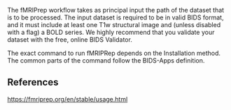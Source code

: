 The fMRIPrep workflow takes as principal input the path of the dataset that is to be processed. The input dataset is required to be in valid BIDS format, and it must include at least one T1w structural image and (unless disabled with a flag) a BOLD series. We highly recommend that you validate your dataset with the free, online BIDS Validator.

The exact command to run fMRIPRep depends on the Installation method. The common parts of the command follow the BIDS-Apps definition. 

## References
https://fmriprep.org/en/stable/usage.html
